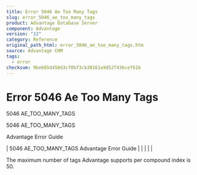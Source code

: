 ```yaml
---
title: Error 5046 Ae Too Many Tags
slug: error_5046_ae_too_many_tags
product: Advantage Database Server
component: Advantage
version: "12"
category: Reference
original_path_html: error_5046_ae_too_many_tags.htm
source: Advantage CHM
tags:
  - error
checksum: 9be685d458d3cf0bf3cb38161a9d52f436cef616
---
```


# Error 5046 Ae Too Many Tags

5046 AE\_TOO\_MANY\_TAGS

5046 AE\_TOO\_MANY\_TAGS

Advantage Error Guide

| 5046 AE\_TOO\_MANY\_TAGS  Advantage Error Guide |  |  |  |  |

The maximum number of tags Advantage supports per compound index is 50.
